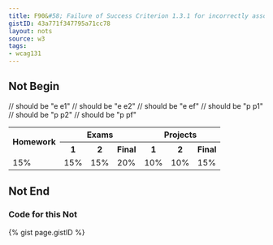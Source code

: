 ```yaml
---
title: F90&#58; Failure of Success Criterion 1.3.1 for incorrectly associating table headers and content via the headers and id attributes
gistID: 43a771f347795a71cc78
layout: nots
source: w3
tags:
- wcag131
---
```


<h2 aria-describedby="{{ page.gistID }}">Not Begin</h2>
<div class="rendered-not">
<table>
   <tr>
     <th rowspan="2" id="h">Homework</th>
     <th colspan="3" id="e">Exams</th>
     <th colspan="3" id="p">Projects</th>
   </tr>
   <tr>
     <th id="e1" headers="e">1</th>
     <th id="e2" headers="e">2</th>
     <th id="ef" headers="e">Final</th>
     <th id="p1" headers="p">1</th>
     <th id="p2" headers="p">2</th>
     <th id="pf" headers="p">Final</th>
   </tr>
   <tr>
     <td headers="h">15%</td>       
     <td headers="e p1">15%</td>  // should be "e e1"
     <td headers="e p2">15%</td>  // should be "e e2"
     <td headers="e pf">20%</td>  // should be "e ef"
     <td headers="e e1">10%</td>  // should be "p p1"
     <td headers="e e2">10%</td>  // should be "p p2"
     <td headers="e ef">15%</td>  // should be "p pf"
   </tr>
</table>
</div> <!-- rendered-not -->

<h2 aria-describedby="{{ page.gistID }}">Not End</h2>

<h3 aria-describedby="{{ page.gistID }}">Code for this Not</h3>
{% gist page.gistID %}